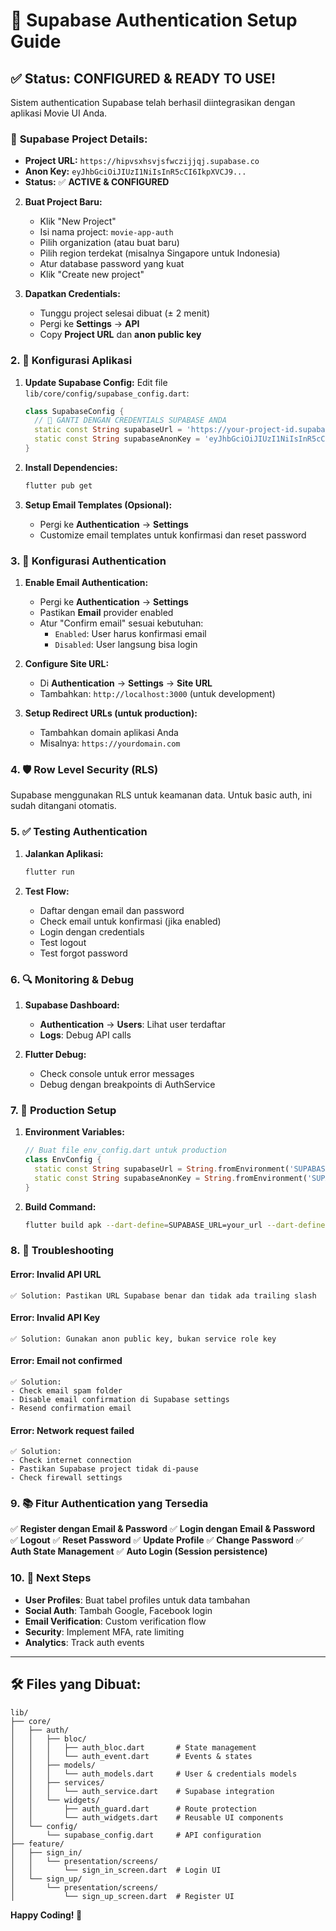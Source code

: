# 🔐 Supabase Authentication Setup Guide

## ✅ **Status: CONFIGURED & READY TO USE!**

Sistem authentication Supabase telah berhasil diintegrasikan dengan aplikasi Movie UI Anda.

### 🔗 **Supabase Project Details:**
- **Project URL:** `https://hipvsxhsvjsfwczijjqj.supabase.co`
- **Anon Key:** `eyJhbGciOiJIUzI1NiIsInR5cCI6IkpXVCJ9...`
- **Status:** ✅ **ACTIVE & CONFIGURED**

2. **Buat Project Baru:**
   - Klik "New Project"
   - Isi nama project: `movie-app-auth`
   - Pilih organization (atau buat baru)
   - Pilih region terdekat (misalnya Singapore untuk Indonesia)
   - Atur database password yang kuat
   - Klik "Create new project"

3. **Dapatkan Credentials:**
   - Tunggu project selesai dibuat (± 2 menit)
   - Pergi ke **Settings** → **API**
   - Copy **Project URL** dan **anon public key**

### 2. 🔧 **Konfigurasi Aplikasi**

1. **Update Supabase Config:**
   Edit file `lib/core/config/supabase_config.dart`:
   
   ```dart
   class SupabaseConfig {
     // 🔴 GANTI DENGAN CREDENTIALS SUPABASE ANDA
     static const String supabaseUrl = 'https://your-project-id.supabase.co';
     static const String supabaseAnonKey = 'eyJhbGciOiJIUzI1NiIsInR5cCI6IkpXVCJ9...';
   }
   ```

2. **Install Dependencies:**
   ```bash
   flutter pub get
   ```

3. **Setup Email Templates (Opsional):**
   - Pergi ke **Authentication** → **Settings** 
   - Customize email templates untuk konfirmasi dan reset password

### 3. 🔑 **Konfigurasi Authentication**

1. **Enable Email Authentication:**
   - Pergi ke **Authentication** → **Settings**
   - Pastikan **Email** provider enabled
   - Atur "Confirm email" sesuai kebutuhan:
     - `Enabled`: User harus konfirmasi email
     - `Disabled`: User langsung bisa login

2. **Configure Site URL:**
   - Di **Authentication** → **Settings** → **Site URL**
   - Tambahkan: `http://localhost:3000` (untuk development)

3. **Setup Redirect URLs (untuk production):**
   - Tambahkan domain aplikasi Anda
   - Misalnya: `https://yourdomain.com`

### 4. 🛡️ **Row Level Security (RLS)**

Supabase menggunakan RLS untuk keamanan data. Untuk basic auth, ini sudah ditangani otomatis.

### 5. ✅ **Testing Authentication**

1. **Jalankan Aplikasi:**
   ```bash
   flutter run
   ```

2. **Test Flow:**
   - Daftar dengan email dan password
   - Check email untuk konfirmasi (jika enabled)
   - Login dengan credentials
   - Test logout
   - Test forgot password

### 6. 🔍 **Monitoring & Debug**

1. **Supabase Dashboard:**
   - **Authentication** → **Users**: Lihat user terdaftar
   - **Logs**: Debug API calls

2. **Flutter Debug:**
   - Check console untuk error messages
   - Debug dengan breakpoints di AuthService

### 7. 🚀 **Production Setup**

1. **Environment Variables:**
   ```dart
   // Buat file env_config.dart untuk production
   class EnvConfig {
     static const String supabaseUrl = String.fromEnvironment('SUPABASE_URL');
     static const String supabaseAnonKey = String.fromEnvironment('SUPABASE_ANON_KEY');
   }
   ```

2. **Build Command:**
   ```bash
   flutter build apk --dart-define=SUPABASE_URL=your_url --dart-define=SUPABASE_ANON_KEY=your_key
   ```

### 8. 🔧 **Troubleshooting**

#### **Error: Invalid API URL**
```
✅ Solution: Pastikan URL Supabase benar dan tidak ada trailing slash
```

#### **Error: Invalid API Key** 
```
✅ Solution: Gunakan anon public key, bukan service role key
```

#### **Error: Email not confirmed**
```
✅ Solution: 
- Check email spam folder
- Disable email confirmation di Supabase settings
- Resend confirmation email
```

#### **Error: Network request failed**
```
✅ Solution:
- Check internet connection
- Pastikan Supabase project tidak di-pause
- Check firewall settings
```

### 9. 📚 **Fitur Authentication yang Tersedia**

✅ **Register dengan Email & Password**
✅ **Login dengan Email & Password**  
✅ **Logout**
✅ **Reset Password**
✅ **Update Profile**
✅ **Change Password**
✅ **Auth State Management**
✅ **Auto Login (Session persistence)**

### 10. 🎯 **Next Steps**

- **User Profiles**: Buat tabel profiles untuk data tambahan
- **Social Auth**: Tambah Google, Facebook login
- **Email Verification**: Custom verification flow
- **Security**: Implement MFA, rate limiting
- **Analytics**: Track auth events

---

## 🛠️ **Files yang Dibuat:**

```
lib/
├── core/
│   ├── auth/
│   │   ├── bloc/
│   │   │   ├── auth_bloc.dart       # State management
│   │   │   └── auth_event.dart      # Events & states
│   │   ├── models/
│   │   │   └── auth_models.dart     # User & credentials models
│   │   ├── services/
│   │   │   └── auth_service.dart    # Supabase integration
│   │   └── widgets/
│   │       ├── auth_guard.dart      # Route protection
│   │       └── auth_widgets.dart    # Reusable UI components
│   └── config/
│       └── supabase_config.dart     # API configuration
├── feature/
│   ├── sign_in/
│   │   └── presentation/screens/
│   │       └── sign_in_screen.dart  # Login UI
│   └── sign_up/
│       └── presentation/screens/
│           └── sign_up_screen.dart  # Register UI
```

**Happy Coding! 🎉**
